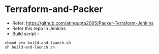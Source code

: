 # Terraform-and-Packer
- Refer: https://github.com/atingupta2005/Packer-Terraform-Jenkins
- Refer this repo in Jenkins
- Build script -
```
chmod a+x build-and-launch.sh
sh build-and-launch.sh
```
